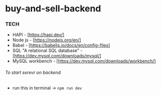 # buy-and-sell-backend

### TECH
-  HAPI - [https://hapi.dev/]
-  Node js - [https://nodejs.org/en/]
-  Babel - [https://babeljs.io/docs/en/config-files]
-  SQL "A relational SQL database" - [https://dev.mysql.com/downloads/mysql/]
-  MySQL workbench - [https://dev.mysql.com/downloads/workbench/]

###### To start serevr on backend
* run this in terminal -> `npm run dev`
